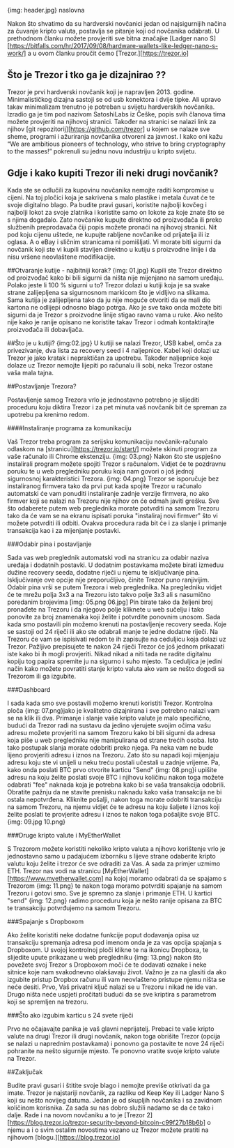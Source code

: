 {img: header.jpg} naslovna

Nakon što shvatimo da su hardverski novčanici jedan od najsigurnijih načina za čuvanje kripto valuta, postavlja se pitanje koji od novčanika odabrati. U prethodnom članku možete provjeriti sve bitna značajke [Ladger nano S][https://bitfalls.com/hr/2017/09/08/hardware-wallets-like-ledger-nano-s-work/] a u ovom članku proučit ćemo [Trezor.][https://trezor.io]

## Što je Trezor i tko ga je dizajnirao ??

Trezor je prvi hardverski novčanik koji je napravljen 2013. godine. Minimalističkog dizajna sastoji se od usb konektora i dvije tipke. Ali upravo takav minimalizam trenutno je potreban u svijetu hardverskih novčanika. Izradio ga je tim pod nazivom SatoshiLabs iz Češke, popis svih članova tima možete provjeriti na njihovoj stranici. Također na stranici se nalazi link za njihov [git repozitorij][https://github.com/trezor] u kojem se nalaze sve sheme, programi i ažuriranja novčanika otvoreni za javnost. I kako oni kažu “We are ambitious pioneers of technology, who strive to bring cryptography to the masses!” pokrenuli su jednu novu industriju u kripto svijetu.

## Gdje i kako kupiti Trezor ili neki drugi novčanik?

Kada ste se odlučili za kupovinu novčanika nemojte raditi kompromise u cijeni. Na toj pločici koja je sakrivena s malo plastike i metala čuvat će te svoje digitalno blago. Pa budite pravi gusari, koristite najbolji kovčeg i najbolji lokot za svoje zlatnika i koristite samo on lokote za koje znate što se s njima događalo. Zato novčanike kupujte direktno od proizvođača ili preko službenih preprodavača čiji popis možete pronaći na njihovoj stranici. Nit pod koju cijenu uštede, ne kupujte rabljene novčanike od prijatelja ili iz oglasa. A o eBay i sličnim stranicama ni pomišljati. Vi morate biti sigurni da novčanik koji ste vi kupili stavljen  direktno u kutiju s proizvodne linije i da nisu vršene neovlaštene modifikacije.

##Otvaranje kutije - najbitniji korak?
{img: 01.jpg}
Kupili ste Trezor direktno od proizvođač kako bi bili sigurni da ništa nije mijenjano na samom uređaju. Polako jeste li 100 % sigurni u to? Trezor dolazi u kutiji koja je sa svake strane zalijepljena sa sigurnosnom markicom što je vidljivo na slikama. Sama kutija je zalijepljena tako da ju nije moguće otvoriti da se mali dio kartona ne odlijepi odnosno blago potrga. Ako je sve tako onda možete biti sigurni da je Trezor s proizvodne linije stigao ravno vama u ruke. Ako nešto nije kako je ranije opisano ne koristite takav Trezor i odmah kontaktirajte proizvođača ili dobavljača.

##Što je u kutiji?
{img:02.jpg}
U kutiji se nalazi Trezor, USB kabel, omča za privezivanje, dva lista za recovery seed i 4 naljepnice. Kabel koji dolazi uz Trezor je jako kratak i nepraktičan za upotrebu. Također naljepnice koje dolaze uz Trezor nemojte lijepiti po računalu ili sobi, neka Trezor ostane vaša mala tajna.

##Postavljanje Trezora?

Postavljenje samog Trezora vrlo je jednostavno potrebno je slijediti proceduru koju diktira Trezor i za pet minuta vaš novčanik bit će spreman za upotrebu pa krenimo redom.

####Instaliranje programa za komunikaciju

Vaš Trezor treba program za serijsku komunikaciju novčanik-računalo odlaskom na [stranicu][https://trezor.io/start/] možete skinuti program za vaše računalo ili Chrome ekstenziju. {img: 03.png} Nakon što ste uspješno instalirali program možete spojiti Trezor s računalom. Vidjet će te pozdravnu poruku te u web pregledniku poruku koja nam govori o još jednoj sigurnosnoj karakteristici Trezora. {img: 04.png} Trezor se isporučuje bez instaliranog firmvera tako da prvi put kada spojite Trezor u računalo automatski će vam ponuditi instaliranje zadnje verzije firmvera, no ako firmver koji se nalazi na Trezoru nije njihov on će odmah javiti grešku. Sve što odaberete putem web preglednika morate potvrditi na samom Trezoru tako da će vam se na ekranu ispisati poruka "instaliraj novi firmver" što vi možete potvrditi ili odbiti. Ovakva procedura rada bit će i za slanje i primanje transakcija kao i za mijenjanje postavki.

###Odabir pina i postavljanje 

Sada vas web preglednik automatski vodi na stranicu za odabir naziva uređaja i dodatnih postavki. U dodatnim postavkama možete birati izmeđuu dužine recovery seeda, dodatne riječi u njemu te isključivanje pina. Isključivanje ove opcije nije preporučljivo, činite Trezor puno ranjivijim. Odabir pina vrši se putem Trezora i web preglednika. Na pregledniku vidjet će te mrežu polja 3x3 a na Trezoru isto takvo polje 3x3 ali s nasumično poredanim brojevima [img: 05.png 06.jpg] Pin birate tako da željeni broj pronađete na Trezoru i da njegovo polje kliknete u web sučelju i tako ponovite za broj znamenaka koji želite i potvrdite ponovnim unosom. Sada kada smo postavili pin možemo krenuti na postavljenje recovery seeda. Koje se sastoji od 24 riječi ili ako ste odabrali manje te jedne dodatne riječi. Na Trezoru će vam se ispisivati redom te ih zapisujte na ceduljicu koja dolazi uz Trezor. Pažljivo prepisujete te nakon 24 riječi Trezor će još jednom prikazati iste kako bi ih mogli provjeriti. Nikad nikad a niti tada ne radite digitalnu kopiju tog papira spremite ju na sigurno i suho mjesto. Ta ceduljica je jedini način kako možete povratiti stanje kripto valuta ako vam se nešto dogodi sa Trezorom ili ga izgubite.

###Dashboard

I sada kada smo sve postavili možemo krenuti koristiti Trezor. Kontrolna ploča {img: 07.png}jako je kvalitetno dizajnirana i sve potrebno nalazi vam se na klik ili dva. Primanje i slanje vaše kripto valute je malo specifično, budući da Trezor radi na sustavu da jedino vjerujete svojim očima vašu adresu možete provjeriti na samom Trezoru kako bi bili sigurni da adresa koja piše u web pregledniku nije manipulirana od strane trećih osoba. Isto tako postupak slanja morate odobriti preko njega. Pa neka vam ne bude lijeno provjeriti adresu i iznos na Trezoru. Zato što su napadi koji mijenjaju adresu koju ste vi unijeli u neku treću postali učestali u zadnje vrijeme. Pa, kako onda poslati BTC prvo otvorite karticu "Send" {img: 08.png}i upišite adresu na koju želite poslati svoje BTC i njihovu količinu nakon toga možete odabrati "fee" naknada koja je potrebna kako bi se vaša transakcija odobrili. Obratite pažnju da ne stavite prenisku naknadu kako vaša transakcija ne bi ostala nepotvrđena. Kliknite pošalji, nakon toga morate odobriti transakciju na samom Trezoru, na njemu vidjet će te adresu na koju šaljete i iznos koji želite poslati te provjerite adresu i iznos te nakon toga pošaljite svoje BTC.{img: 09.jpg 10.png}

###Druge kripto valute i MyEtherWallet

S Trezorom možete koristiti nekoliko kripto valuta a njihovo korištenje vrlo je jednostavno samo u padajućem izborniku s lijeve strane odaberite kripto valutu koju želite i trezor će sve odraditi za Vas. A sada za primjer uzmimo ETH. Trezor nas vodi na stranicu [MyEtherWallet][https://www.myetherwallet.com] na kojoj moramo odabrati da se spajamo s Trezorom {img: 11.png} te nakon toga moramo potvrditi spajanje na samom Trezoru i gotovi smo. Sve je spremno za slanje i primanje ETH. U kartici "send" {img: 12.png} radimo proceduru koja je nešto ranije opisana za BTC te transakciju potvrđujemo na samom Trezoru.

###Spajanje s Dropboxom

Ako želite koristiti neke dodatne funkcije poput dodavanja opisa uz transakciju spremanja adresa pod imenom onda je za vas opcija spajanja s Dropboxom. U svojoj kontrolnoj ploči klikne te na ikonicu Dropboxa, te slijedite upute prikazane u web pregledniku {img: 13.png} nakon što povežete svoj Trezor s Dropboxom moči će te dodavati oznake i neke sitnice koje nam svakodnevno olakšavaju život. Važno je za na glasiti da ako izgubite pristup Dropbox računu ili vam neovlašteno pristupe njemu ništa se neće desiti. Prvo, Vaš privatni ključ nalazi se u Trezoru i nikad ne ide van. Drugo ništa neće uspjeti pročitati budući da se sve kriptira s parametrom koji se spremljen na trezoru.

###Što ako izgubim karticu s 24 svete riječi

Prvo ne očajavajte panika je vaš glavni neprijatelj. Prebaci te vaše kripto valute na drugi Trezor ili drugi novčanik, nakon toga obrišite Trezor (opcija se nalazi u naprednim postavkama) i ponovno ga postavite te nove 24 riječi pohranite na nešto sigurnije mjesto. Te ponovno vratite svoje kripto valute na Trezor.

##Zaključak

Budite pravi gusari i štitite svoje blago i nemojte previše otkrivati da ga imate. Trezor je najstariji novčanik, za razliku od Keep Key ili Ladger Nano S koji su nešto novijeg datuma. Jedan je od skupljih novčanika i sa zavidnom količinom korisnika. Za sada su nas dobro služili nadamo se da će tako i dalje. Rade i na novom novčaniku a to je [Trezor 2][https://blog.trezor.io/trezor-security-beyond-bitcoin-c99f27b18b6b] o njemu a i o svim ostalim novostima vezano uz Trezor možete pratiti na njihovom [blogu.][https://blog.trezor.io]

